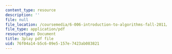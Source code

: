 ```yaml
---
content_type: resource
description: ''
file: null
file_location: /coursemedia/6-006-introduction-to-algorithms-fall-2011/76f04a14b5c609e5157e7423ab083821_ocZMDMZwhCY.pdf
file_type: application/pdf
resourcetype: Document
title: 3play pdf file
uid: 76f04a14-b5c6-09e5-157e-7423ab083821
---
```

